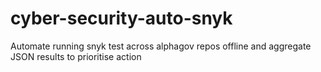 # cyber-security-auto-snyk
Automate running snyk test across alphagov repos offline and aggregate JSON results to prioritise action
